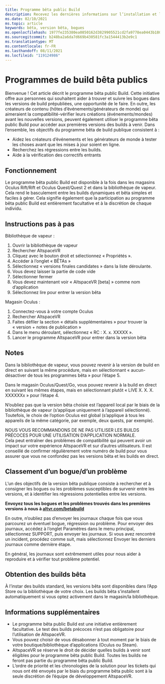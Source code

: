 ```yaml
---
title: Programme bêta public Build
description: Recevez les dernières informations sur l’installation et la création de bogues pour le programme de build bêta AltspaceVR le plus récent.
ms.date: 02/10/2021
ms.topic: article
keywords: bêta, version bêta, bogues
ms.openlocfilehash: 1977fe235380ea0850162d3829905521cd2fa9778ea0443b18064a7810cf9128
ms.sourcegitcommit: b248ba2a6da7d669b430581fc3a1544413b2e9c1
ms.translationtype: MT
ms.contentlocale: fr-FR
ms.lasthandoff: 08/11/2021
ms.locfileid: "119124986"
---
```

# <a name="public-beta-build-programs"></a>Programmes de build bêta publics

Bienvenue ! Cet article décrit le programme bêta public Build. Cette initiative offre aux personnes qui souhaitent aider à trouver et suivre les bogues dans les versions de build prépubliées, une opportunité de le faire. En outre, les créateurs de contenu (hôtes d’événements/générateurs de monde) qui aimeraient la compatibilité-vérifier leurs créations (événements/mondes) avant les nouvelles versions, peuvent également utiliser le programme bêta public Build pour accéder aux premières versions des builds à venir. Dans l’ensemble, les objectifs du programme bêta de build publique consistent à : 

* Aidez les créateurs d’événements et les générateurs de monde à tester les choses avant que les mises à jour soient en ligne.  
* Recherchez les régressions entre les builds. 
* Aide à la vérification des correctifs entrants 
 
## <a name="how-it-works"></a>Fonctionnement

Le programme bêta public Build est disponible à la fois dans les magasins Oculus Rift/Rift et Oculus Quest/Quest 2 et dans la bibliothèque de vapeur. Cela rend le basculement entre les builds dynamiques et bêta simples et faciles à gérer. Cela signifie également que la participation au programme bêta public Build est entièrement facultative et à la discrétion de chaque individu. 

## <a name="step-by-step-instructions"></a>Instructions pas à pas  

Bibliothèque de vapeur :

1. Ouvrir la bibliothèque de vapeur
2. Rechercher AltspaceVR
3. Cliquez avec le bouton droit et sélectionnez « Propriétés ».
4. Accéder à l’onglet « BÊTAs »
5. Sélectionnez « versions finales candidates » dans la liste déroulante.
6. Vous devez laisser la partie de code vide
7. Sélectionner fermer
8. Vous devez maintenant voir « AltspaceVR [beta] » comme nom d’application
9. Sélectionnez lire pour entrer la version bêta

Magasin Oculus :

1. Connectez-vous à votre compte Oculus
2. Rechercher AltspaceVR
3. Faites défiler la section « détails supplémentaires » pour trouver la « version + notes de publication »
4. Dans le menu déroulant, sélectionnez « RC : X. x. XXXXX ».
5. Lancer le programme AltspaceVR pour entrer dans la version bêta

## <a name="notes"></a>Notes

Dans la bibliothèque de vapeur, vous pouvez revenir à la version de build en direct en suivant la même procédure, mais en sélectionnant « aucun-désactiver de tous les programmes bêta » pour l’étape 5. 

Dans le magasin Oculus/Quest/Go, vous pouvez revenir à la build en direct en suivant les mêmes étapes, mais en sélectionnant plutôt « LIVE X. X. X. XXXXXXx » pour l’étape 4. 

N’oubliez pas que la version bêta choisie est l’appareil local par le biais de la bibliothèque de vapeur (s’applique uniquement à l’appareil sélectionné). Toutefois, le choix de l’option Oculus est global (s’applique à tous les appareils de la même catégorie, par exemple, deux quests, par exemple). 

NOUS VOUS RECOMMANDONS DE NE PAS UTILISER LES BUILDS PRÉCOCES POUR UNE UTILISATION D’APPLICATION NORMALE.  
Cela peut entraîner des problèmes de compatibilité qui peuvent avoir un impact sur votre expérience AltspaceVR et sur d’autres utilisateurs. Il est conseillé de confirmer régulièrement votre numéro de build pour vous assurer que vous ne confondez pas les versions bêta et les builds en direct. 

## <a name="filing-a-bugissue"></a>Classement d’un bogue/d’un problème

L’un des objectifs de la version bêta publique consiste à rechercher et à consigner les bogues ou les problèmes susceptibles de survenir entre les versions, et à identifier les régressions potentielles entre les versions.  

**Envoyez tous les bogues et les problèmes trouvés dans les premières versions à nous à [altvr.com/betabuild](https://help.altvr.com/hc/requests/new?ticket_form_id=360004678833)**

En outre, n’oubliez pas d’envoyer les journaux chaque fois que vous parcourez un éventuel bogue, régression ou problème. Pour envoyer des journaux, accédez à l’onglet Paramètres dans le menu principal, sélectionnez SUPPORT, puis envoyer les journaux. Si vous avez rencontré un incident, procédez comme suit, mais sélectionnez Envoyer les derniers journaux comme dernière étape. 

En général, les journaux sont extrêmement utiles pour nous aider à reproduire et à vérifier tout problème potentiel. 

## <a name="getting-beta-builds"></a>Obtention des builds bêta

À l’instar des builds standard, les versions bêta sont disponibles dans l’App Store ou la bibliothèque de votre choix. Les builds bêta s’installent automatiquement si vous optez activement dans le magasin/la bibliothèque. 

## <a name="additional-information"></a>Informations supplémentaires

* Le programme bêta public Build est une initiative entièrement facultative. Le test des builds précoces n’est pas obligatoire pour l’utilisation de AltspaceVR. 
* Vous pouvez choisir de vous désabonner à tout moment par le biais de votre boutique/bibliothèque d’applications (Oculus ou Steam).  
* AltspaceVR se réserve le droit de décider quelles builds à venir sont éligibles pour le programme bêta public Build. Toutes les builds ne feront pas partie du programme bêta public Build. 
* L’ordre de priorité et les chronologies de la solution pour les tickets qui nous ont été envoyés par le biais du programme bêta public sont à la seule discrétion de l’équipe de développement AltspaceVR. 